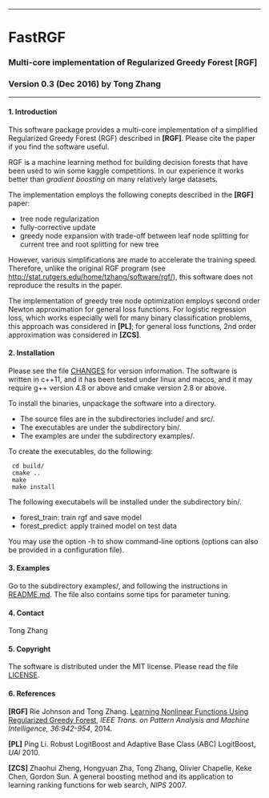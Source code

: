 ----------
#                                       FastRGF
###     Multi-core implementation of Regularized Greedy Forest [RGF] 

### Version 0.3 (Dec 2016) by Tong Zhang
                          
---------
#### 1. Introduction

This software package provides a multi-core implementation of a simplified Regularized Greedy Forest (RGF) described in **[RGF]**. Please cite the paper if you find the software useful. 

RGF is a machine learning method for building decision forests that have been used to win some kaggle competitions. In our experience it works better than *gradient boosting* on many relatively large datasets.

The implementation employs the following conepts described in the **[RGF]** paper:

-  tree node regularization
-  fully-corrective update
-  greedy node expansion with trade-off between leaf node splitting for current tree and root splitting for new tree

However, various simplifications are made to accelerate the training speed. Therefore, unlike the original RGF program (see <http://stat.rutgers.edu/home/tzhang/software/rgf/>), this software does not reproduce the results in the paper. 

The implementation of greedy tree node optimization employs second order Newton approximation for general loss functions. For logistic regression loss, which works especially well for many binary classification problems, this approach was considered in **[PL]**; for general loss functions, 2nd order approximation was considered in **[ZCS]**.

#### 2. Installation
Please see the file [CHANGES](CHANGES) for version information.
The software is written in c++11, and it has been tested under linux and macos, and it may require g++ version 4.8 or above and cmake version 2.8 or above. 
 

 To install the binaries, unpackage the software into a directory.
 
 * The source files are in the subdirectories include/ and src/.
 * The executables are under the subdirectory bin/.
 * The examples are under the subdirectory examples/.

 To create the executables, do the following:
 
     cd build/
     cmake ..
     make 
     make install

 The following executabels will be installed under the subdirectory bin/. 
 
* forest_train: train rgf and save model
* forest_predict: apply trained model on test data 

You may use the option -h to show command-line options (options can also be provided in a configuration file).
 
#### 3. Examples
 Go to the subdirectory examples/, and following the instructions in [README.md](examples/README.md). The file also contains some tips for parameter tuning.
 
#### 4. Contact
Tong Zhang

#### 5. Copyright
The software is distributed under the MIT license. Please read the file [LICENSE](LICENSE).

#### 6. References

**[RGF]** Rie Johnson and Tong Zhang. [Learning Nonlinear Functions Using Regularized Greedy Forest](http://arxiv.org/abs/1109.0887), *IEEE Trans. on Pattern Analysis and Machine Intelligence, 36:942-954*, 2014.

**[PL]** Ping Li. Robust LogitBoost and Adaptive Base Class (ABC) LogitBoost, *UAI* 2010.

**[ZCS]** Zhaohui Zheng, Hongyuan Zha, Tong Zhang, Olivier Chapelle, Keke Chen, Gordon Sun. A general boosting method and its application to learning ranking functions for web search, *NIPS* 2007.

